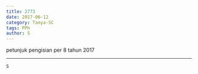 ```yaml
---
title: 2773
date: 2017-06-12
category: Tanya-SC
tags: PPh
author: S
---
```


petunjuk pengisian per 8 tahun 2017

---



`S`
